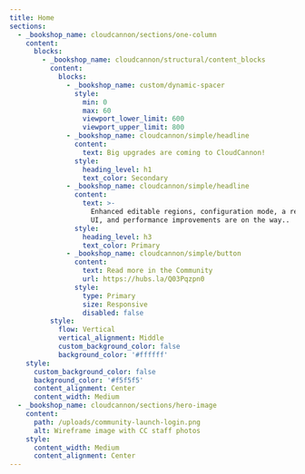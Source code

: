 ```yaml
---
title: Home
sections:
  - _bookshop_name: cloudcannon/sections/one-column
    content:
      blocks:
        - _bookshop_name: cloudcannon/structural/content_blocks
          content:
            blocks:
              - _bookshop_name: custom/dynamic-spacer
                style:
                  min: 0
                  max: 60
                  viewport_lower_limit: 600
                  viewport_upper_limit: 800
              - _bookshop_name: cloudcannon/simple/headline
                content:
                  text: Big upgrades are coming to CloudCannon!
                style:
                  heading_level: h1
                  text_color: Secondary
              - _bookshop_name: cloudcannon/simple/headline
                content:
                  text: >-
                    Enhanced editable regions, configuration mode, a refreshed
                    UI, and performance improvements are on the way..
                style:
                  heading_level: h3
                  text_color: Primary
              - _bookshop_name: cloudcannon/simple/button
                content:
                  text: Read more in the Community
                  url: https://hubs.la/Q03Pqzpn0
                style:
                  type: Primary
                  size: Responsive
                  disabled: false
          style:
            flow: Vertical
            vertical_alignment: Middle
            custom_background_color: false
            background_color: '#ffffff'
    style:
      custom_background_color: false
      background_color: '#f5f5f5'
      content_alignment: Center
      content_width: Medium
  - _bookshop_name: cloudcannon/sections/hero-image
    content:
      path: /uploads/community-launch-login.png
      alt: Wireframe image with CC staff photos
    style:
      content_width: Medium
      content_alignment: Center
---
```

